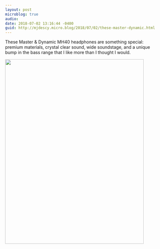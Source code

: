 ```yaml
---
layout: post
microblog: true
audio: 
date: 2018-07-02 13:16:44 -0400
guid: http://mjdescy.micro.blog/2018/07/02/these-master-dynamic.html
---
```

These Master & Dynamic MH40 headphones are something special: premium materials, crystal clear sound, wide soundstage, and a unique bump in the bass range that I like more than I thought I would.

<img src="http://micro.mjdescy.me/uploads/2018/c176169b6f.jpg" width="450" height="600" />
